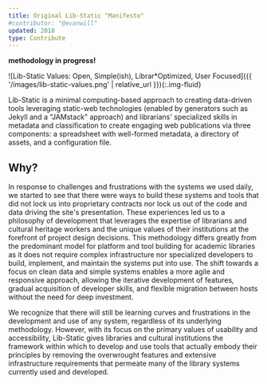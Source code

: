 ```yaml
---
title: Original Lib-Static "Manifesto"
#contributor: "@evanwill"
updated: 2018
type: Contribute
---
```


**methodology in progress!**

![Lib-Static Values: Open, Simple(ish), Librar*Optimized, User Focused]({{ '/images/lib-static-values.png' | relative_url }}){:.img-fluid}

Lib-Static is a minimal computing-based approach to creating data-driven tools leveraging static-web technologies (enabled by generators such as Jekyll and a "JAMstack" approach) and librarians' specialized skills in metadata and classification to create engaging web publications via three components: a spreadsheet with well-formed metadata, a directory of assets, and a configuration file. 

## Why?

In response to challenges and frustrations with the systems we used daily, we started to see that there were ways to build these systems and tools that did not lock us into proprietary contracts nor lock us out of the code and data driving the site's presentation. 
These experiences led us to a philosophy of development that leverages the expertise of librarians and cultural heritage workers and the unique values of their institutions at the forefront of project design decisions.
This methodology differs greatly from the predominant model for platform and tool building for academic libraries as it does not require complex infrastructure nor specialized developers to build, implement, and maintain the systems put into use.
The shift towards a focus on clean data and simple systems enables a more agile and responsive approach, allowing the iterative development of features, gradual acquisition of developer skills, and flexible migration between hosts without the need for deep investment. 

We recognize that there will still be learning curves and frustrations in the development and use of any system, regardless of its underlying methodology. 
However, with its focus on the primary values of usability and accessibility, Lib-Static gives libraries and cultural institutions the framework within which to develop and use tools that actually embody their principles by removing the overwrought features and extensive infrastructure requirements that permeate many of the library systems currently used and developed.
